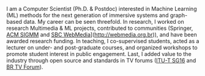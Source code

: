 I am a Computer Scientist (Ph.D. & Postdoc) interested in Machine Learning (ML) methods for the next generation of immersive systems and graph-based data. My career can be seen threefold. In research, I worked on research Multimedia & ML projects, contributed to communities (Springer, [ACM SIGMM](http://sigmm.acm.org) and [SBC WebMedia](http://webmedia.org.br)](http://webmedia.org.br)), and have been awarded research funding.
In teaching, I co-supervised students, acted as a lecturer on under- and post-graduate courses, and organized workshops to promote student interest in public engagement.
Last, I added value to the industry through open source and standards in TV forums ([ITU-T SG16](http://www.itu.int/en/ITU-T/studygroups/2022-2024/16) and [BR TV Forum](http://forumsbtvd.org.br)). 